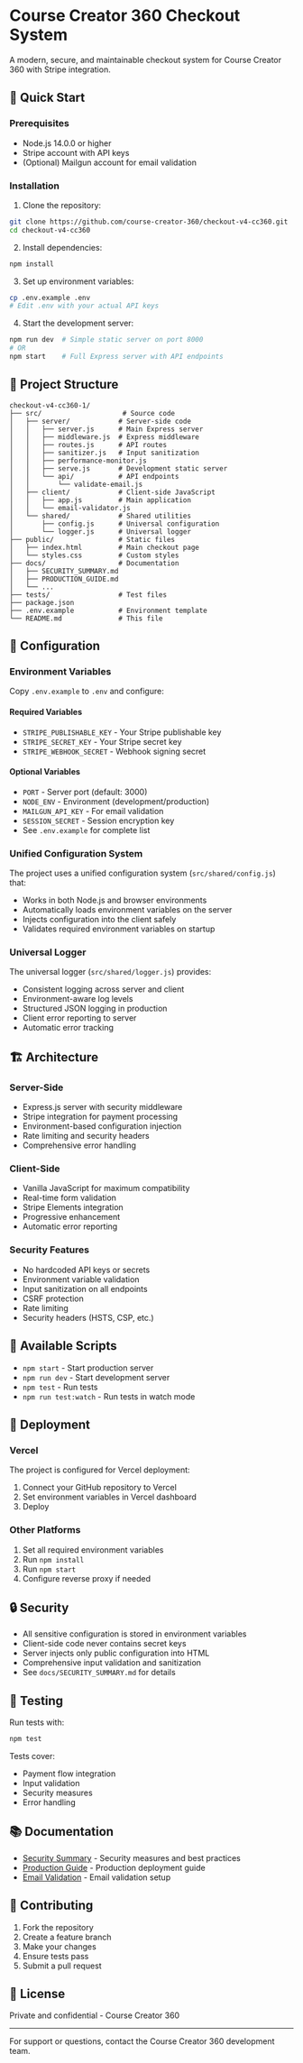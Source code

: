 # Course Creator 360 Checkout System

A modern, secure, and maintainable checkout system for Course Creator 360 with Stripe integration.

## 🚀 Quick Start

### Prerequisites
- Node.js 14.0.0 or higher
- Stripe account with API keys
- (Optional) Mailgun account for email validation

### Installation

1. Clone the repository:
```bash
git clone https://github.com/course-creator-360/checkout-v4-cc360.git
cd checkout-v4-cc360
```

2. Install dependencies:
```bash
npm install
```

3. Set up environment variables:
```bash
cp .env.example .env
# Edit .env with your actual API keys
```

4. Start the development server:
```bash
npm run dev  # Simple static server on port 8000
# OR
npm start    # Full Express server with API endpoints
```

## 📁 Project Structure

```
checkout-v4-cc360-1/
├── src/                    # Source code
│   ├── server/            # Server-side code
│   │   ├── server.js      # Main Express server
│   │   ├── middleware.js  # Express middleware
│   │   ├── routes.js      # API routes
│   │   ├── sanitizer.js   # Input sanitization
│   │   ├── performance-monitor.js
│   │   ├── serve.js       # Development static server
│   │   └── api/           # API endpoints
│   │       └── validate-email.js
│   ├── client/            # Client-side JavaScript
│   │   ├── app.js         # Main application
│   │   └── email-validator.js
│   └── shared/            # Shared utilities
│       ├── config.js      # Universal configuration
│       └── logger.js      # Universal logger
├── public/                # Static files
│   ├── index.html         # Main checkout page
│   └── styles.css         # Custom styles
├── docs/                  # Documentation
│   ├── SECURITY_SUMMARY.md
│   ├── PRODUCTION_GUIDE.md
│   └── ...
├── tests/                 # Test files
├── package.json
├── .env.example           # Environment template
└── README.md              # This file
```

## 🔧 Configuration

### Environment Variables

Copy `.env.example` to `.env` and configure:

#### Required Variables
- `STRIPE_PUBLISHABLE_KEY` - Your Stripe publishable key
- `STRIPE_SECRET_KEY` - Your Stripe secret key
- `STRIPE_WEBHOOK_SECRET` - Webhook signing secret

#### Optional Variables
- `PORT` - Server port (default: 3000)
- `NODE_ENV` - Environment (development/production)
- `MAILGUN_API_KEY` - For email validation
- `SESSION_SECRET` - Session encryption key
- See `.env.example` for complete list

### Unified Configuration System

The project uses a unified configuration system (`src/shared/config.js`) that:
- Works in both Node.js and browser environments
- Automatically loads environment variables on the server
- Injects configuration into the client safely
- Validates required environment variables on startup

### Universal Logger

The universal logger (`src/shared/logger.js`) provides:
- Consistent logging across server and client
- Environment-aware log levels
- Structured JSON logging in production
- Client error reporting to server
- Automatic error tracking

## 🏗️ Architecture

### Server-Side
- Express.js server with security middleware
- Stripe integration for payment processing
- Environment-based configuration injection
- Rate limiting and security headers
- Comprehensive error handling

### Client-Side
- Vanilla JavaScript for maximum compatibility
- Real-time form validation
- Stripe Elements integration
- Progressive enhancement
- Automatic error reporting

### Security Features
- No hardcoded API keys or secrets
- Environment variable validation
- Input sanitization on all endpoints
- CSRF protection
- Rate limiting
- Security headers (HSTS, CSP, etc.)

## 📝 Available Scripts

- `npm start` - Start production server
- `npm run dev` - Start development server
- `npm test` - Run tests
- `npm run test:watch` - Run tests in watch mode

## 🚀 Deployment

### Vercel
The project is configured for Vercel deployment:
1. Connect your GitHub repository to Vercel
2. Set environment variables in Vercel dashboard
3. Deploy

### Other Platforms
1. Set all required environment variables
2. Run `npm install`
3. Run `npm start`
4. Configure reverse proxy if needed

## 🔒 Security

- All sensitive configuration is stored in environment variables
- Client-side code never contains secret keys
- Server injects only public configuration into HTML
- Comprehensive input validation and sanitization
- See `docs/SECURITY_SUMMARY.md` for details

## 🧪 Testing

Run tests with:
```bash
npm test
```

Tests cover:
- Payment flow integration
- Input validation
- Security measures
- Error handling

## 📚 Documentation

- [Security Summary](docs/SECURITY_SUMMARY.md) - Security measures and best practices
- [Production Guide](docs/PRODUCTION_GUIDE.md) - Production deployment guide
- [Email Validation](docs/EMAIL_VALIDATION_README.md) - Email validation setup

## 🤝 Contributing

1. Fork the repository
2. Create a feature branch
3. Make your changes
4. Ensure tests pass
5. Submit a pull request

## 📄 License

Private and confidential - Course Creator 360

---

For support or questions, contact the Course Creator 360 development team. 